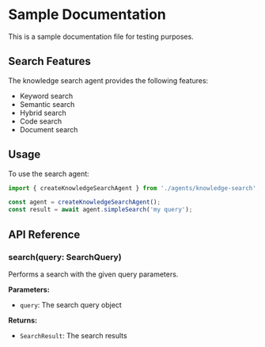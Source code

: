 # Sample Documentation

This is a sample documentation file for testing purposes.

## Search Features

The knowledge search agent provides the following features:

- Keyword search
- Semantic search
- Hybrid search
- Code search
- Document search

## Usage

To use the search agent:

```typescript
import { createKnowledgeSearchAgent } from './agents/knowledge-search';

const agent = createKnowledgeSearchAgent();
const result = await agent.simpleSearch('my query');
```

## API Reference

### search(query: SearchQuery)

Performs a search with the given query parameters.

**Parameters:**
- `query`: The search query object

**Returns:**
- `SearchResult`: The search results
